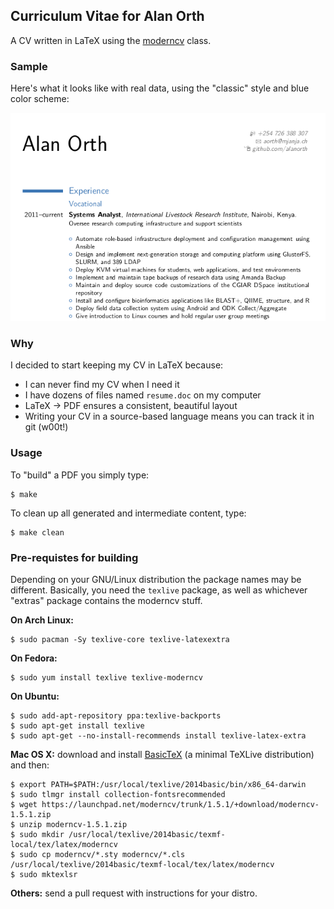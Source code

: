 ## Curriculum Vitae for Alan Orth
A CV written in LaTeX using the [moderncv](http://www.ctan.org/pkg/moderncv) class.

### Sample
Here's what it looks like with real data, using the "classic" style and blue color scheme:

![Image](/cv_sample.png?raw=true "Sample CV")

### Why
I decided to start keeping my CV in LaTeX because:

* I can never find my CV when I need it
* I have dozens of files named `resume.doc` on my computer
* LaTeX -> PDF ensures a consistent, beautiful layout
* Writing your CV in a source-based language means you can track it in git (w00t!)

### Usage
To "build" a PDF you simply type:

    $ make

To clean up all generated and intermediate content, type:

    $ make clean

### Pre-requistes for building
Depending on your GNU/Linux distribution the package names may be different. Basically, you need the `texlive` package, as well as whichever "extras" package contains the moderncv stuff.

__On Arch Linux:__

    $ sudo pacman -Sy texlive-core texlive-latexextra

__On Fedora:__

    $ sudo yum install texlive texlive-moderncv

__On Ubuntu:__

    $ sudo add-apt-repository ppa:texlive-backports
    $ sudo apt-get install texlive
    $ sudo apt-get --no-install-recommends install texlive-latex-extra

__Mac OS X:__ download and install [BasicTeX](https://www.tug.org/mactex/morepackages.html) (a minimal TeXLive distribution) and then:

    $ export PATH=$PATH:/usr/local/texlive/2014basic/bin/x86_64-darwin
    $ sudo tlmgr install collection-fontsrecommended
    $ wget https://launchpad.net/moderncv/trunk/1.5.1/+download/moderncv-1.5.1.zip
    $ unzip moderncv-1.5.1.zip
    $ sudo mkdir /usr/local/texlive/2014basic/texmf-local/tex/latex/moderncv
    $ sudo cp moderncv/*.sty moderncv/*.cls /usr/local/texlive/2014basic/texmf-local/tex/latex/moderncv
    $ sudo mktexlsr

__Others:__ send a pull request with instructions for your distro.
